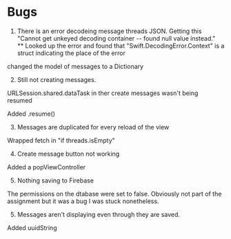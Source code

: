 #  Bugs


1. There is an error decodeing message threads JSON. Getting this "Cannot get unkeyed decoding container -- found null value instead."  
** Looked up the error and found that "Swift.DecodingError.Context" is a struct indicating the place of the error

changed the model of messages to a Dictionary

2. Still not creating messages. 

URLSession.shared.dataTask in ther create messages wasn't being resumed

Added .resume()

3. Messages are duplicated for every reload of the view

Wrapped fetch in "if threads.isEmpty" 


4. Create message button not working

Added a popViewController


5. Nothing saving to Firebase

The permissions on the dtabase were set to false. Obviously not part of the assignment but it was a bug I was stuck nonetheless.

5. Messages aren't displaying even through they are saved.

Added uuidString
